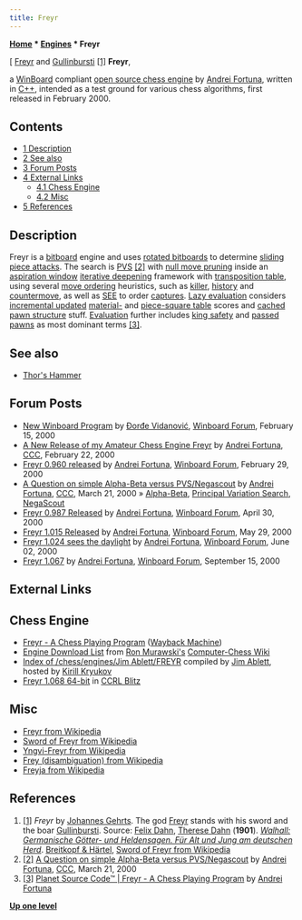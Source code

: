 ```yaml
---
title: Freyr
---
```

**[Home](Home "Home") * [Engines](Engines "Engines") * Freyr**

\[ [Freyr](https://en.wikipedia.org/wiki/Freyr) and [Gullinbursti](https://en.wikipedia.org/wiki/Gullinbursti) <a id="cite-note-1" href="#cite-ref-1">[1]</a>
**Freyr**,

a [WinBoard](WinBoard "WinBoard") compliant [open source chess engine](Category:Open_Source "Category:Open Source") by [Andrei Fortuna](Andrei_Fortuna "Andrei Fortuna"), written in [C++](Cpp "Cpp"), intended as a test ground for various chess algorithms, first released in February 2000.

## Contents

- [1 Description](#description)
- [2 See also](#see-also)
- [3 Forum Posts](#forum-posts)
- [4 External Links](#external-links)
  - [4.1 Chess Engine](#chess-engine)
  - [4.2 Misc](#misc)
- [5 References](#references)

## Description

Freyr is a [bitboard](Bitboards "Bitboards") engine and uses [rotated bitboards](Rotated_Bitboards "Rotated Bitboards") to determine [sliding piece attacks](Sliding_Piece_Attacks "Sliding Piece Attacks"). The search is [PVS](Principal_Variation_Search "Principal Variation Search") <a id="cite-note-2" href="#cite-ref-2">[2]</a> with [null move pruning](Null_Move_Pruning "Null Move Pruning") inside an [aspiration window](Aspiration_Windows "Aspiration Windows") [iterative deepening](Iterative_Deepening "Iterative Deepening") framework with [transposition table](Transposition_Table "Transposition Table"), using several [move ordering](Move_Ordering "Move Ordering") heuristics, such as [killer](Killer_Heuristic "Killer Heuristic"), [history](History_Heuristic "History Heuristic") and [countermove](Countermove_Heuristic "Countermove Heuristic"), as well as [SEE](Static_Exchange_Evaluation "Static Exchange Evaluation") to order [captures](Captures "Captures"). [Lazy evaluation](Lazy_Evaluation "Lazy Evaluation") considers [incremental updated](Incremental_Updates "Incremental Updates") [material-](Material "Material") and [piece-square table](Piece-Square_Tables "Piece-Square Tables") scores and [cached](Pawn_Hash_Table "Pawn Hash Table") [pawn structure](Pawn_Structure "Pawn Structure") stuff. [Evaluation](Evaluation "Evaluation") further includes [king safety](King_Safety "King Safety") and [passed pawns](Passed_Pawn "Passed Pawn") as most dominant terms <a id="cite-note-3" href="#cite-ref-3">[3]</a>.

## See also

- [Thor's Hammer](Thor%27s_Hammer "Thor's Hammer")

## Forum Posts

- [New Winboard Program](http://www.open-aurec.com/wbforum/viewtopic.php?f=18&t=30905) by [Đorđe Vidanović](%C4%90or%C4%91e_Vidanovi%C4%87 "Đorđe Vidanović"), [Winboard Forum](Computer_Chess_Forums "Computer Chess Forums"), February 15, 2000
- [A New Release of my Amateur Chess Engine Freyr](https://www.stmintz.com/ccc/index.php?id=98762) by [Andrei Fortuna](Andrei_Fortuna "Andrei Fortuna"), [CCC](CCC "CCC"), February 22, 2000
- [Freyr 0.960 released](http://www.open-aurec.com/wbforum/viewtopic.php?f=18&t=30992) by [Andrei Fortuna](Andrei_Fortuna "Andrei Fortuna"), [Winboard Forum](Computer_Chess_Forums "Computer Chess Forums"), February 29, 2000
- [A Question on simple Alpha-Beta versus PVS/Negascout](https://www.stmintz.com/ccc/index.php?id=102792) by [Andrei Fortuna](Andrei_Fortuna "Andrei Fortuna"), [CCC](CCC "CCC"), March 21, 2000 » [Alpha-Beta](Alpha-Beta "Alpha-Beta"), [Principal Variation Search](Principal_Variation_Search "Principal Variation Search"), [NegaScout](NegaScout "NegaScout")
- [Freyr 0.987 Released](http://www.open-aurec.com/wbforum/viewtopic.php?f=18&t=31398) by [Andrei Fortuna](Andrei_Fortuna "Andrei Fortuna"), [Winboard Forum](Computer_Chess_Forums "Computer Chess Forums"), April 30, 2000
- [Freyr 1.015 Released](http://www.open-aurec.com/wbforum/viewtopic.php?f=18&t=31531) by [Andrei Fortuna](Andrei_Fortuna "Andrei Fortuna"), [Winboard Forum](Computer_Chess_Forums "Computer Chess Forums"), May 29, 2000
- [Freyr 1.024 sees the daylight](http://www.open-aurec.com/wbforum/viewtopic.php?f=18&t=31554) by [Andrei Fortuna](Andrei_Fortuna "Andrei Fortuna"), [Winboard Forum](Computer_Chess_Forums "Computer Chess Forums"), June 02, 2000
- [Freyr 1.067](http://www.open-aurec.com/wbforum/viewtopic.php?f=18&t=32400) by [Andrei Fortuna](Andrei_Fortuna "Andrei Fortuna"), [Winboard Forum](Computer_Chess_Forums "Computer Chess Forums"), September 15, 2000

## External Links

## Chess Engine

- [Freyr - A Chess Playing Program](https://web.archive.org/web/20180713142619/http://www.planet-source-code.com/vb/scripts/ShowCode.asp?txtCodeId=3333&lngWId=3) ([Wayback Machine](https://en.wikipedia.org/wiki/Wayback_Machine))
- [Engine Download List](http://www.computer-chess.org/doku.php?id=computer_chess:wiki:download:engine_download_list) from [Ron Murawski's](Ron_Murawski "Ron Murawski") [Computer-Chess Wiki](http://computer-chess.org/doku.php?id=home)
- [Index of /chess/engines/Jim Ablett/FREYR](http://kirr.homeunix.org/chess/engines/Jim%20Ablett/FREYR/) compiled by [Jim Ablett](Jim_Ablett "Jim Ablett"), hosted by [Kirill Kryukov](Kirill_Kryukov "Kirill Kryukov")
- [Freyr 1.068 64-bit](http://www.computerchess.org.uk/ccrl/404/cgi/engine_details.cgi?match_length=30&print=Details&each_game=1&eng=Freyr%201.068%2064-bit) in [CCRL Blitz](CCRL "CCRL")

## Misc

- [Freyr from Wikipedia](https://en.wikipedia.org/wiki/Freyr)
- [Sword of Freyr from Wikipedia](https://en.wikipedia.org/wiki/Sword_of_Freyr)
- [Yngvi-Freyr from Wikipedia](https://en.wikipedia.org/wiki/Yngvi)
- [Frey (disambiguation) from Wikipedia](https://en.wikipedia.org/wiki/Frey_%28disambiguation%29)
- [Freyja from Wikipedia](https://en.wikipedia.org/wiki/Freyja)

## References

1. <a id="cite-ref-1" href="#cite-note-1">[1]</a> *Freyr* by [Johannes Gehrts](https://en.wikipedia.org/wiki/Johannes_Gehrts). The god [Freyr](https://en.wikipedia.org/wiki/Freyr) stands with his sword and the boar [Gullinbursti](https://en.wikipedia.org/wiki/Gullinbursti). Source: [Felix Dahn](https://en.wikipedia.org/wiki/Felix_Dahn), [Therese Dahn](https://de.wikipedia.org/wiki/Therese_Dahn) (**1901**). *[Walhall: Germanische Götter- und Heldensagen. Für Alt und Jung am deutschen Herd](https://archive.org/details/walhallgermanisc1888dahn/page/n5)*. [Breitkopf & Härtel](https://en.wikipedia.org/wiki/Breitkopf_%26_H%C3%A4rtel), [Sword of Freyr from Wikipedia](https://en.wikipedia.org/wiki/Sword_of_Freyr)
1. <a id="cite-ref-2" href="#cite-note-2">[2]</a> [A Question on simple Alpha-Beta versus PVS/Negascout](https://www.stmintz.com/ccc/index.php?id=102792) by [Andrei Fortuna](Andrei_Fortuna "Andrei Fortuna"), [CCC](CCC "CCC"), March 21, 2000
1. <a id="cite-ref-3" href="#cite-note-3">[3]</a> [Planet Source Code™ | Freyr - A Chess Playing Program](http://www.planet-source-code.com/vb/scripts/ShowCode.asp?txtCodeId=3333&lngWId=3) by [Andrei Fortuna](Andrei_Fortuna "Andrei Fortuna")

**[Up one level](Engines "Engines")**

